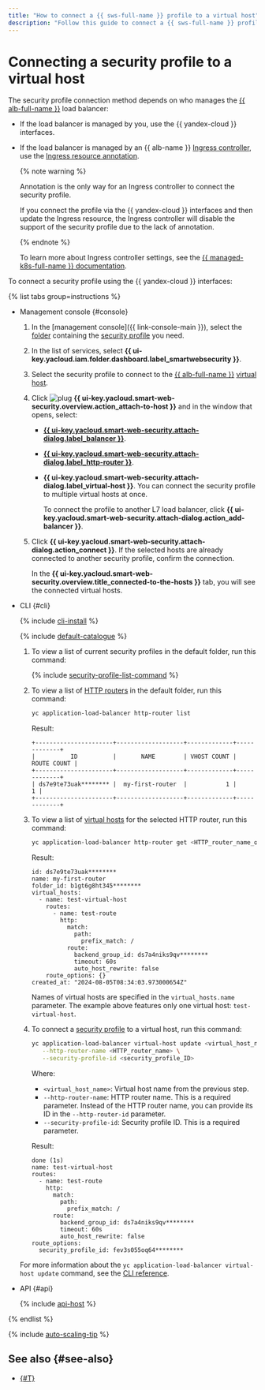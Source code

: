 ```yaml
---
title: "How to connect a {{ sws-full-name }} profile to a virtual host"
description: "Follow this guide to connect a {{ sws-full-name }} profile to a virtual host."
---
```


# Connecting a security profile to a virtual host

The security profile connection method depends on who manages the [{{ alb-full-name }}](../../application-load-balancer/concepts/index.md) load balancer:

* If the load balancer is managed by you, use the {{ yandex-cloud }} interfaces.

* If the load balancer is managed by an {{ alb-name }} [Ingress controller](../../application-load-balancer/tools/k8s-ingress-controller/index.md), use the [Ingress resource annotation](../../application-load-balancer/k8s-ref/ingress.md#annot-security-profile-id).

    {% note warning %}

    Annotation is the only way for an Ingress controller to connect the security profile.

    If you connect the profile via the {{ yandex-cloud }} interfaces and then update the Ingress resource, the Ingress controller will disable the support of the security profile due to the lack of annotation.

    {% endnote %}

    To learn more about Ingress controller settings, see the [{{ managed-k8s-full-name }} documentation](../../managed-kubernetes/tutorials/alb-ingress-controller.md).

To connect a security profile using the {{ yandex-cloud }} interfaces:

{% list tabs group=instructions %}

- Management console {#console}

  1. In the [management console]({{ link-console-main }}), select the [folder](../../resource-manager/concepts/resources-hierarchy.md#folder) containing the [security profile](../concepts/profiles.md) you need.
  1. In the list of services, select **{{ ui-key.yacloud.iam.folder.dashboard.label_smartwebsecurity }}**.
  1. Select the security profile to connect to the [{{ alb-full-name }}](../../application-load-balancer/) [virtual host](../../application-load-balancer/concepts/http-router.md#virtual-host).
  1. Click ![plug](../../_assets/console-icons/plug-connection.svg) **{{ ui-key.yacloud.smart-web-security.overview.action_attach-to-host }}** and in the window that opens, select:
      * [**{{ ui-key.yacloud.smart-web-security.attach-dialog.label_balancer }}**](../../application-load-balancer/concepts/application-load-balancer.md).
      * [**{{ ui-key.yacloud.smart-web-security.attach-dialog.label_http-router }}**](../../application-load-balancer/concepts/http-router.md).
      * **{{ ui-key.yacloud.smart-web-security.attach-dialog.label_virtual-host }}**. You can connect the security profile to multiple virtual hosts at once.

        To connect the profile to another L7 load balancer, click **{{ ui-key.yacloud.smart-web-security.attach-dialog.action_add-balancer }}**.
  1. Click **{{ ui-key.yacloud.smart-web-security.attach-dialog.action_connect }}**. If the selected hosts are already connected to another security profile, confirm the connection.

      In the **{{ ui-key.yacloud.smart-web-security.overview.title_connected-to-the-hosts }}** tab, you will see the connected virtual hosts.

- CLI {#cli}

  {% include [cli-install](../../_includes/cli-install.md) %}

  {% include [default-catalogue](../../_includes/default-catalogue.md) %}

  1. To view a list of current security profiles in the default folder, run this command:

     {% include [security-profile-list-command](../../_includes/smartwebsecurity/security-profile-list-command.md) %}

  1. To view a list of [HTTP routers](../../application-load-balancer/concepts/http-router.md) in the default folder, run this command:

     ```bash
     yc application-load-balancer http-router list
     ```

     Result:

     ```text
     +----------------------+-------------------+-------------+-------------+
     |          ID          |       NAME        | VHOST COUNT | ROUTE COUNT |
     +----------------------+-------------------+-------------+-------------+
     | ds7e9te73uak******** |  my-first-router  |           1 |           1 |
     +----------------------+-------------------+-------------+-------------+
     ```

  1. To view a list of [virtual hosts](../../application-load-balancer/concepts/http-router.md#virtual-host) for the selected HTTP router, run this command:

     ```bash
     yc application-load-balancer http-router get <HTTP_router_name_or_ID>
     ```

     Result:

     ```text
     id: ds7e9te73uak********
     name: my-first-router
     folder_id: b1gt6g8ht345********
     virtual_hosts:
       - name: test-virtual-host
         routes:
           - name: test-route
             http:
               match:
                 path:
                   prefix_match: /
               route:
                 backend_group_id: ds7a4niks9qv********
                 timeout: 60s
                 auto_host_rewrite: false
         route_options: {}
     created_at: "2024-08-05T08:34:03.973000654Z"
     ```

     Names of virtual hosts are specified in the `virtual_hosts.name` parameter. The example above features only one virtual host: `test-virtual-host`.

  1. To connect a [security profile](../concepts/profiles.md) to a virtual host, run this command:

     ```bash
     yc application-load-balancer virtual-host update <virtual_host_name> \
        --http-router-name <HTTP_router_name> \
        --security-profile-id <security_profile_ID>
     ```

     Where:

     * `<virtual_host_name>`: Virtual host name from the previous step.
     * `--http-router-name`: HTTP router name. This is a required parameter. Instead of the HTTP router name, you can provide its ID in the `--http-router-id` parameter.
     * `--security-profile-id`: Security profile ID. This is a required parameter.

     Result:

     ```text
     done (1s)
     name: test-virtual-host
     routes:
       - name: test-route
         http:
           match:
             path:
               prefix_match: /
           route:
             backend_group_id: ds7a4niks9qv********
             timeout: 60s
             auto_host_rewrite: false
     route_options:
       security_profile_id: fev3s055oq64********
      ```

  For more information about the `yc application-load-balancer virtual-host update` command, see the [CLI reference](../../cli/cli-ref/managed-services/application-load-balancer/virtual-host/update.md).

- API {#api}

  {% include [api-host](../../_includes/smartwebsecurity/api-host.md) %}

{% endlist %}

{% include [auto-scaling-tip](../../_includes/smartwebsecurity/auto-scaling-tip.md) %}

## See also {#see-also}

* [{#T}](host-delete.md)

